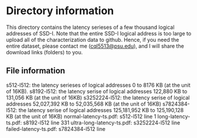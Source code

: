 
# Directory information

This directory contains the latency serieses of a few thousand logical addresses of SSD-I. Note that the entire SSD-I logical address is too large to upload all of the characterization data to github. Hence, if you need the entire dataset, please contact me (cql5513@psu.edu), and I will share the download links (folders) to you.

## File information

s512-l512: the latency serieses of logical addresses 0 to 8176 KB (at the unit of 16KB).
s8192-l512: the latency serise of logical addresses 122,880 KB to 131,056 KB (at the unit of 16KB)
s3252224-l512: the latency serise of logical addresses 52,027,392 KB to 52,035,568 KB (at the unit of 16KB)
s7824384-l512: the latency serise of logical addresses 125,181,952 KB to 125,190,128 KB (at the unit of 16KB)
normal-latency-ts.pdf:      s512-l512 line 1
long-latency-ts.pdf:        s8192-l512 line 331 
ultra-long-latency-ts.pdf:  s3252224-l512 line 
failed-latency-ts.pdf:      s7824384-l512 line
